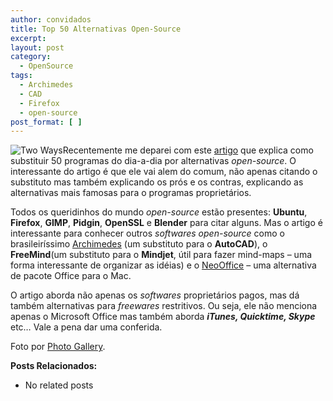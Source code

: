```yaml
---
author: convidados
title: Top 50 Alternativas Open-Source
excerpt:
layout: post
category:
  - OpenSource
tags:
  - Archimedes
  - CAD
  - Firefox
  - open-source
post_format: [ ]
---
```

![Two Ways][1]Recentemente me deparei com este [artigo][2] que explica como substituir 50 programas do dia-a-dia por alternativas *open-source*. O interessante do artigo é que ele vai alem do comum, não apenas citando o substituto mas também explicando os prós e os contras, explicando as alternativas mais famosas para o programas proprietários. 

Todos os queridinhos do mundo *open-source* estão presentes: **Ubuntu**, **Firefox**, **GIMP**, **Pidgin**, **OpenSSL** e **Blender** para citar alguns. Mas o artigo é interessante para conhecer outros *softwares open-source* como o brasileiríssimo [Archimedes][3] (um substituto para o **AutoCAD**), o **FreeMind**(um substituto para o **Mindjet**, útil para fazer mind-maps – uma forma interessante de organizar as idéias) e o [NeoOffice][4] – uma alternativa de pacote Office para o Mac. 

O artigo aborda não apenas os *softwares* proprietários pagos, mas dá também alternativas para *freewares* restritivos. Ou seja, ele não menciona apenas o Microsoft Office mas também aborda ***iTunes, Quicktime, Skype*** etc… Vale a pena dar uma conferida.

Foto por [Photo Gallery][5]. 

**Posts Relacionados:** 
*   No related posts












 [1]: http://vidageek.net/wp-content/uploads/2008/09/two-ways.jpg
 [2]: http://whdb.com/2008/the-top-50-proprietary-programs-that-drive-you-crazy-and-their-open-source-alternatives/ "artigo"
 [3]: http://vidageek.net/2007/09/05/opensource-projects-archimedes/ "Archimedes"
 [4]: http://vidageek.net/2008/08/29/neooffice-um-openoffice-nativo-para-mac/ "NeoOffice"
 [5]: http://www.flickr.com/photos/amatuerphotographer/1466017836/ "Photo Gallery"





